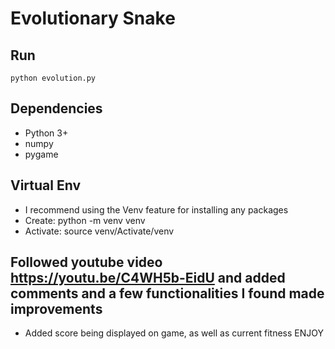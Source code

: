 # Evolutionary Snake

## Run
```
python evolution.py
```

## Dependencies
- Python 3+
- numpy
- pygame

## Virtual Env
- I recommend using the Venv feature for installing any packages
- Create: python -m venv venv 
- Activate: source venv/Activate/venv

## Followed youtube video https://youtu.be/C4WH5b-EidU and added comments and a few functionalities I found made improvements
- Added score being displayed on game, as well as current fitness
ENJOY
